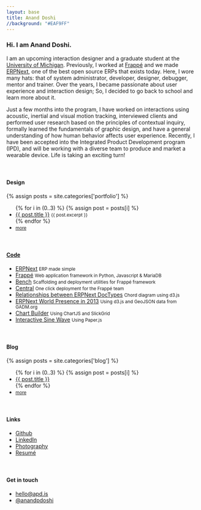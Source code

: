 ```yaml
---
layout: base
title: Anand Doshi
//background: "#EAF9FF"
---
```


<!-- background: "#EAF9FF" -->

<h3 class="hi">
	Hi.
	I am Anand Doshi.
</h3>

I am an upcoming interaction designer and a graduate student at the [University of Michigan](https://www.si.umich.edu/academics/msi/human-computer-interaction-hci). Previously, I worked at [Frappé](https://frappe.io/about) and we made [ERPNext](https://github.com/frappe/erpnext), one of the best open source ERPs that exists today. Here, I wore many hats: that of system administrator, developer, designer, debugger, mentor and trainer. Over the years, I became passionate about user experience and interaction design; So, I decided to go back to school and learn more about it. 

Just a few months into the program, I have worked on interactions using acoustic, inertial and visual motion tracking, interviewed clients and performed user research based on the principles of contextual inquiry, formally learned the fundamentals of graphic design, and have a general understanding of how human behavior affects user experience. Recently, I have been accepted into the Integrated Product Development  program (IPD), and will be working with a diverse team to produce and market a wearable device. Life is taking an exciting turn!


#### Design

{% assign posts = site.categories['portfolio'] %}
<ul class="list-unstyled">
	{% for i in (0..3) %}
	{% assign post = posts[i] %}
	<li>
		<a href="{{ post.url }}">{{ post.title }}</a>
		<small>{{ post.excerpt }}</small>
	</li>
	{% endfor %}
	<li>
		<small>
			<a href="/portfolio">more</a>
		</small>
	</li>
</ul>


<h4><a href="https://github.com/anandpdoshi" target="_blank">Code</a></h4>

<ul class="list-unstyled">
	<li>
		<a href="https://github.com/frappe/erpnext" target="_blank">ERPNext</a> <small>ERP made simple</small>
	</li>
	<li>
		<a href="https://github.com/frappe/frappe" target="_blank">Frappé</a> <small>Web application framework in Python, Javascript & MariaDB</small>
	</li>
	<li>
		<a href="https://github.com/frappe/bench" target="_blank">Bench</a> <small>Scaffolding and deployment utilities for Frappé framework</small>
	</li>
	<li>
		<a href="https://frappe.io/blog/development/deployment-for-everyone" target="_blank">Central</a>
		<small>One click deployment for the Frappé team</small>
	</li>
	<li>
		<a href="http://bl.ocks.org/anandpdoshi/raw/5124686/" target="_blank">Relationships between ERPNext DocTypes</a>
		<small>Chord diagram using d3.js</small>
	</li>
	<li>
		<a href="http://bl.ocks.org/anandpdoshi/raw/5260254/#/worldmap" target="_blank">ERPNext World Presence in 2013</a>
		<small>Using d3.js and GeoJSON data from GADM.org</small>
	</li>
	<li>
		<a href="https://github.com/anandpdoshi/chart-builder" target="_blank">Chart Builder</a>
		<small>Using ChartJS and SlickGrid</small>
	</li>
	<li>
		<a href="http://bl.ocks.org/anandpdoshi/raw/9f1ad2503f9da99b13090eb6502ace45/" target="_blank">Interactive Sine Wave</a>
		<small>Using Paper.js</small>
	</li>
</ul>

#### Blog

{% assign posts = site.categories['blog'] %}
<ul class="list-unstyled">
	{% for i in (0..3) %}
	{% assign post = posts[i] %}
	<li>
		<a href="{{ post.url }}">{{ post.title }}</a>
	</li>
	{% endfor %}
	<li>
		<small>
			<a href="/blog">more</a>
		</small>
	</li>
</ul>

#### Links

<ul class="list-unstyled">
	<li>
		<a href="https://github.com/anandpdoshi" target="_blank">Github</a>
	</li>
	<li>
		<a href="https://in.linkedin.com/in/anandpdoshi" target="_blank">LinkedIn</a>
	</li>
	<li>
		<a href="/photography">Photography</a>
	</li>
	<li>
		<a href="/assets/others/toughspirit-blog-files/resume.pdf" target="_blank">Resumé</a>
	</li>
</ul>

#### Get in touch

<ul class="list-unstyled">
	<li>
		<a href="mailto:hello@apd.is">hello@apd.is</a>
	</li>
	<li>
		<a href="https://twitter.com/anandpdoshi" target="_blank">@anandpdoshi</a>
	</li>
</ul>

<!-- style and script -->
<style>
.content {
	min-height: 85vh;
}

h4 {
	margin-top: 3.4rem;
}

.hi {
	text-align: left;
}


</style>
